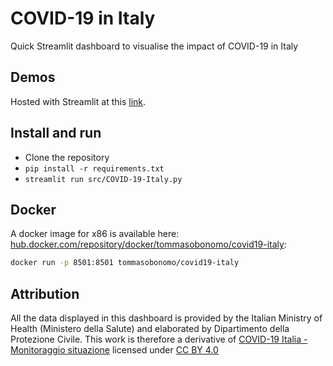 # COVID-19 in Italy

Quick Streamlit dashboard to visualise the impact of COVID-19 in Italy

## Demos

Hosted with Streamlit at this [link](https://share.streamlit.io/tommasobonomo/covid19-italy/src/COVID-19-Italy.py).

## Install and run

- Clone the repository
- `pip install -r requirements.txt`
- `streamlit run src/COVID-19-Italy.py`

## Docker
A docker image for x86 is available here: [hub.docker.com/repository/docker/tommasobonomo/covid19-italy](https://hub.docker.com/repository/docker/tommasobonomo/covid19-italy):

```sh
docker run -p 8501:8501 tommasobonomo/covid19-italy
```

## Attribution

All the data displayed in this dashboard is provided by the Italian Ministry of Health (Ministero della Salute) and elaborated by Dipartimento della Protezione Civile. This work is therefore a derivative of [COVID-19 Italia - Monitoraggio situazione](https://github.com/pcm-dpc/COVID-19) licensed under [CC BY 4.0](https://creativecommons.org/licenses/by/4.0/)
